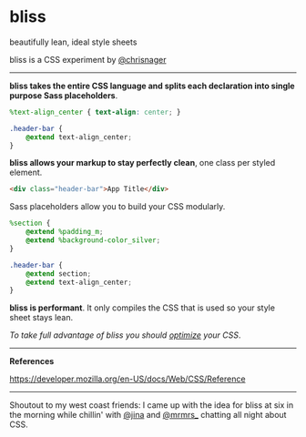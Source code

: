 bliss
=====

beautifully lean, ideal style sheets

bliss is a CSS experiment by [@chrisnager](http://twitter.com/chrisnager)


---


__bliss takes the entire CSS language and splits each declaration into single purpose Sass placeholders__.

```scss
%text-align_center { text-align: center; }

.header-bar {
    @extend text-align_center;
}
```


__bliss allows your markup to stay perfectly clean__, one class per styled element.

```html
<div class="header-bar">App Title</div>
```


Sass placeholders allow you to build your CSS modularly.

```scss
%section {
    @extend %padding_m;
    @extend %background-color_silver;
}

.header-bar {
    @extend section;
    @extend text-align_center;
}
```


__bliss is performant__. It only compiles the CSS that is used so your style sheet stays lean.

_To take full advantage of bliss you should [optimize](http://bem.info/tools/optimizers/csso/) your CSS_.


---


__References__

https://developer.mozilla.org/en-US/docs/Web/CSS/Reference


---


Shoutout to my west coast friends:
I came up with the idea for bliss at six in the morning while chillin' with [@jina](http://twitter.com/jina) and [@mrmrs_](http://twitter.com/mrmrs_) chatting all night about CSS.
